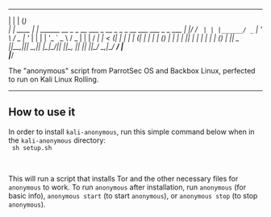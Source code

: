  _         _ _                                                               
| |       | (_)                                                              
| | ____ _| |_ ______ __ _ _ __   ___  _ __  _   _ _ __ ___   ___  _   _ ___ 
| |/ / _` | | |______/ _` | '_ \ / _ \| '_ \| | | | '_ ` _ \ / _ \| | | / __|
|   < (_| | | |     | (_| | | | | (_) | | | | |_| | | | | | | (_) | |_| \__ \
|_|\_\__,_|_|_|      \__,_|_| |_|\___/|_| |_|\__, |_| |_| |_|\___/ \__,_|___/
                                              __/ |                          
                                             |___/         

The "anonymous" script from ParrotSec OS and Backbox Linux, perfected to run on Kali Linux Rolling.

<hr />

## How to use it
In order to install <code>kali-anonymous</code>, run this simple command below when in the <code>kali-anonymous</code> directory:
<br />
<code>
sh setup.sh
</code>

<br />

This will run a script that installs Tor and the other necessary files for <code>anonymous</code> to work.
To run <code>anonymous</code> after installation, run <code>anonymous</code> (for basic info), <code>anonymous start</code> (to start <code>anonymous</code>), or <code>anonymous stop</code> (to stop <code>anonymous</code>).
